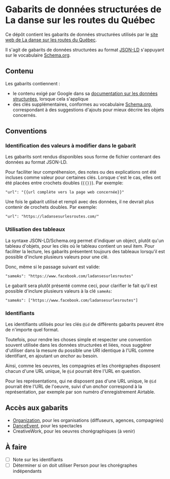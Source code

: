 # Gabarits de données structurées de La danse sur les routes du Québec


Ce dépôt contient les gabarits de données structurées utilisés par le [site web de La danse sur les routes du Québec](https://ladansesurlesroutes.com/).

Il s'agit de gabarits de données structurées au format [JSON-LD](https://json-ld.org/) s'appuyant sur le vocabulaire [Schema.org](https://schema.org/).

## Contenu

Les gabarits contiennent :

* le contenu exigé par Google dans sa [documentation sur les données structurées](https://developers.google.com/search/docs/guides/intro-structured-data?hl=fr), lorsque cela s'applique
* des clés supplémentaires, conformes au vocabulaire [Schema.org](https://schema.org/), correspondant à des suggestions d'ajouts pour mieux décrire les objets concernés.


## Conventions

### Identification des valeurs à modifier dans le gabarit

Les gabarits sont rendus disponibles sous forme de fichier contenant des données au format JSON-LD.

Pour faciliter leur compréhension, des notes ou des explications ont été incluses comme valeur pour certaines clés. Lorsque c'est le cas, elles ont été placées entre crochets doubles (`{{}}`). Par exemple:

```
"url": "{{url complète vers la page web concernée}}"
```

Une fois le gabarit utilisé et rempli avec des données, il ne devrait plus contenir de crochets doubles. Par exemple:

```
"url": "https://ladansesurlesroutes.com/"
```

### Utilisation des tableaux

La syntaxe JSON-LD/Schema.org permet d'indiquer un object, plutôt qu'un tableau d'objets, pour les clés où le tableau contient un seul item. Pour faciliter la lecture, les gabarits présentent toujours des tableaux lorsqu'il est possible d'inclure plusieurs valeurs pour une clé.

Donc, même si le passage suivant est valide:

```
"sameAs": "https://www.facebook.com/ladansesurlesroutes"
```

Le gabarit sera plutôt présenté comme ceci, pour clarifier le fait qu'il est possible d'inclure plusieurs valeurs à la clé `sameAs`:

```
"sameAs": ["https://www.facebook.com/ladansesurlesroutes"]
```

### Identifiants

Les identifiants utilisés pour les clés `@id` de différents gabarits peuvent être de n'importe quel format.

Toutefois, pour rendre les choses simple et respecter une convention souvent utilisée dans les données structurées et liées, nous suggérer d'utiliser dans la mesure du possible une URI identique à l'URL comme identifiant, en ajoutant un _anchor_ au besoin.

Ainsi, comme les oeuvres, les compagnies et les chorégraphes disposent chacun d'une URL unique, le `@id` pourrait être l'URL en question.

Pour les représentations, qui ne disposent pas d'une URL unique, le `@id` pourrait être l'URL de l'oeuvre, suivi d'un _anchor_ correspond à la représentation, par exemple par son numéro d'enregistrement Airtable.

## Accès aux gabarits

* [Organization](/Organization), pour les organisations (diffuseurs, agences, compagnies)
* [DanceEvent](/DanceEvent), pour les spectacles
* CreativeWork, pour les oeuvres chorégraphiques (à venir)

## À faire

- [ ] Note sur les identifiants
- [ ] Déterminer si on doit utiliser Person pour les chorégraphes indépendants
